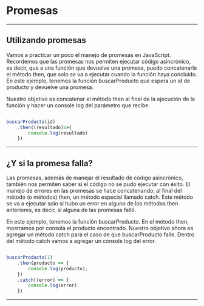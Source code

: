 # Promesas

---

## Utilizando promesas

Vamos a practicar un poco el manejo de promesas en JavaScript. Recordemos que las promesas nos permiten ejecutar código asincrónico, es decir, que a una función que devuelve una promesa, puedo concatenarle el método then, que solo se va a ejecutar cuando la función haya concluido. En este ejemplo, tenemos la función buscarProducto que espera un id de producto y devuelve una promesa.

Nuestro objetivo es concatenar el método then al final de la ejecución de la función y hacer un console log del parámetro que recibe.

``` js

buscarProducto(id)
    .then((resultado)=>{
        console.log(resultado)
    })

```

---

## ¿Y si la promesa falla?

Las promesas, además de manejar el resultado de código asincrónico, también nos permiten saber si el código no se pudo ejecutar con éxito. El manejo de errores en las promesas se hace concatenando, al final del método (o métodos) then, un método especial llamado catch. Este método se va a ejecutar solo si hubo un error en alguno de los métodos then anteriores, es decir, si alguna de las promesas falló.

En este ejemplo, tenemos la función buscarProducto. En el método then, mostramos por consola el producto encontrado. Nuestro objetivo ahora es agregar un método catch para el caso de que buscarProducto falle. Dentro del método catch vamos a agregar un console log del error.

``` js

buscarProducto(1)
    .then(producto => {
        console.log(producto);
    })
    .catch((error) => {
        console.log(error)
    })

```

---

